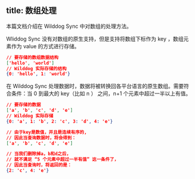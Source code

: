 title: 数组处理
---

本篇文档介绍在 Wilddog Sync 中对数组的处理方法。


Wliddog Sync 没有对数组的原生支持，但是支持将数组下标作为 key ，数组元素作为 value 的方式进行存储。


```json
// 要存储的数组数据结构
['hello', 'world']
// Wilddog 实际存储的结构
{0: 'hello', 1: 'world'}
```  

在 Wilddog Sync 处理数据时，数据将被转换回各平台语言的原生数组。需要符合条件：当 0 到最大的 key（比如 n ） 之间，n+1 个元素中超过一半以上有值。

```json
// 要存储的数据
['a', 'b', 'c', 'd', 'e']
// Wilddog 实际存储
{0: 'a', 1: 'b', 2: 'c', 3: 'd', 4: 'e'}

// 由于key是数值，并且是连续有序的,
// 因此当查询数据时，将会得到：
['a', 'b', 'c', 'd', 'e']

// 当我们删除掉a，b和d之后，
// 就不满足 “5 个元素中超过一半有值” 这一条件了，
// 因此当查询时，将返回的是：
{2: 'c', 4: 'e'}
``` 